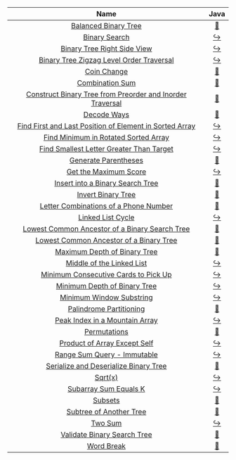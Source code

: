 |                                                                         Name                                                                         |                                                                                 Java                                                                                  |
|:----------------------------------------------------------------------------------------------------------------------------------------------------:|:---------------------------------------------------------------------------------------------------------------------------------------------------------------------:|
|                                      [Balanced Binary Tree](https://leetcode.com/problems/balanced-binary-tree)                                      |                 [:arrows_counterclockwise:](https://github.com/leowajda/eureka-java/blob/master/src/main/java/tree/recursive/BalancedBinaryTree.java)                 |
|                                             [Binary Search](https://leetcode.com/problems/binary-search)                                             |                       [:arrow_right_hook:](https://github.com/leowajda/eureka-java/blob/master/src/main/java/array/iterative/BinarySearch.java)                       |
|                               [Binary Tree Right Side View](https://leetcode.com/problems/binary-tree-right-side-view)                               |                  [:arrow_right_hook:](https://github.com/leowajda/eureka-java/blob/master/src/main/java/tree/iterative/BinaryTreeRightSideView.java)                  |
|                  [Binary Tree Zigzag Level Order Traversal](https://leetcode.com/problems/binary-tree-zigzag-level-order-traversal)                  |            [:arrow_right_hook:](https://github.com/leowajda/eureka-java/blob/master/src/main/java/tree/iterative/BinaryTreeZigzagLevelOrderTraversal.java)            |
|                                               [Coin Change](https://leetcode.com/problems/coin-change)                                               |                    [:arrows_counterclockwise:](https://github.com/leowajda/eureka-java/blob/master/src/main/java/array/recursive/CoinChange.java)                     |
|                                           [Combination Sum](https://leetcode.com/problems/combination-sum)                                           |                  [:arrows_counterclockwise:](https://github.com/leowajda/eureka-java/blob/master/src/main/java/array/recursive/CombinationSum.java)                   |
| [Construct Binary Tree from Preorder and Inorder Traversal](https://leetcode.com/problems/construct-binary-tree-from-preorder-and-inorder-traversal) | [:arrows_counterclockwise:](https://github.com/leowajda/eureka-java/blob/master/src/main/java/tree/recursive/ConstructBinaryTreeFromPreorderAndInorderTraversal.java) |
|                                               [Decode Ways](https://leetcode.com/problems/decode-ways)                                               |                    [:arrows_counterclockwise:](https://github.com/leowajda/eureka-java/blob/master/src/main/java/string/recursive/DecodeWays.java)                    |
|   [Find First and Last Position of Element in Sorted Array](https://leetcode.com/problems/find-first-and-last-position-of-element-in-sorted-array)   |      [:arrow_right_hook:](https://github.com/leowajda/eureka-java/blob/master/src/main/java/array/iterative/FindFirstAndLastPositionOfElementInSortedArray.java)      |
|                      [Find Minimum in Rotated Sorted Array](https://leetcode.com/problems/find-minimum-in-rotated-sorted-array)                      |             [:arrow_right_hook:](https://github.com/leowajda/eureka-java/blob/master/src/main/java/array/iterative/FindMinimumInRotatedSortedArray.java)              |
|                  [Find Smallest Letter Greater Than Target](https://leetcode.com/problems/find-smallest-letter-greater-than-target)                  |           [:arrow_right_hook:](https://github.com/leowajda/eureka-java/blob/master/src/main/java/array/iterative/FindSmallestLetterGreaterThanTarget.java)            |
|                                      [Generate Parentheses](https://leetcode.com/problems/generate-parentheses)                                      |               [:arrows_counterclockwise:](https://github.com/leowajda/eureka-java/blob/master/src/main/java/string/recursive/GenerateParentheses.java)                |
|                                     [Get the Maximum Score](https://leetcode.com/problems/get-the-maximum-score)                                     |                    [:arrow_right_hook:](https://github.com/leowajda/eureka-java/blob/master/src/main/java/array/iterative/GetTheMaximumScore.java)                    |
|                          [Insert into a Binary Search Tree](https://leetcode.com/problems/insert-into-a-binary-search-tree)                          |            [:arrows_counterclockwise:](https://github.com/leowajda/eureka-java/blob/master/src/main/java/tree/recursive/InsertIntoABinarySearchTree.java)             |
|                                        [Invert Binary Tree](https://leetcode.com/problems/invert-binary-tree)                                        |                  [:arrows_counterclockwise:](https://github.com/leowajda/eureka-java/blob/master/src/main/java/tree/recursive/InvertBinaryTree.java)                  |
|                     [Letter Combinations of a Phone Number](https://leetcode.com/problems/letter-combinations-of-a-phone-number)                     |         [:arrows_counterclockwise:](https://github.com/leowajda/eureka-java/blob/master/src/main/java/string/recursive/LetterCombinationsOfAPhoneNumber.java)         |
|                                         [Linked List Cycle](https://leetcode.com/problems/linked-list-cycle)                                         |                  [:arrow_right_hook:](https://github.com/leowajda/eureka-java/blob/master/src/main/java/linked_list/iterative/LinkedListCycle.java)                   |
|            [Lowest Common Ancestor of a Binary Search Tree](https://leetcode.com/problems/lowest-common-ancestor-of-a-binary-search-tree)            |      [:arrows_counterclockwise:](https://github.com/leowajda/eureka-java/blob/master/src/main/java/tree/recursive/LowestCommonAncestorOfABinarySearchTree.java)       |
|                   [Lowest Common Ancestor of a Binary Tree](https://leetcode.com/problems/lowest-common-ancestor-of-a-binary-tree)                   |         [:arrows_counterclockwise:](https://github.com/leowajda/eureka-java/blob/master/src/main/java/tree/recursive/LowestCommonAncestorOfABinaryTree.java)          |
|                              [Maximum Depth of Binary Tree](https://leetcode.com/problems/maximum-depth-of-binary-tree)                              |              [:arrows_counterclockwise:](https://github.com/leowajda/eureka-java/blob/master/src/main/java/tree/recursive/MaximumDepthOfBinaryTree.java)              |
|                                 [Middle of the Linked List](https://leetcode.com/problems/middle-of-the-linked-list)                                 |               [:arrow_right_hook:](https://github.com/leowajda/eureka-java/blob/master/src/main/java/linked_list/iterative/MiddleOfTheLinkedList.java)                |
|                      [Minimum Consecutive Cards to Pick Up](https://leetcode.com/problems/minimum-consecutive-cards-to-pick-up)                      |             [:arrow_right_hook:](https://github.com/leowajda/eureka-java/blob/master/src/main/java/array/iterative/MinimumConsecutiveCardsToPickUp.java)              |
|                              [Minimum Depth of Binary Tree](https://leetcode.com/problems/minimum-depth-of-binary-tree)                              |                 [:arrow_right_hook:](https://github.com/leowajda/eureka-java/blob/master/src/main/java/tree/iterative/MinimumDepthOfBinaryTree.java)                  |
|                                  [Minimum Window Substring](https://leetcode.com/problems/minimum-window-substring)                                  |                  [:arrow_right_hook:](https://github.com/leowajda/eureka-java/blob/master/src/main/java/array/iterative/MinimumWindowSubstring.java)                  |
|                                   [Palindrome Partitioning](https://leetcode.com/problems/palindrome-partitioning)                                   |              [:arrows_counterclockwise:](https://github.com/leowajda/eureka-java/blob/master/src/main/java/string/recursive/PalindromePartitioning.java)              |
|                            [Peak Index in a Mountain Array](https://leetcode.com/problems/peak-index-in-a-mountain-array)                            |                [:arrow_right_hook:](https://github.com/leowajda/eureka-java/blob/master/src/main/java/array/iterative/PeakIndexInAMountainArray.java)                 |
|                                              [Permutations](https://leetcode.com/problems/permutations)                                              |                   [:arrows_counterclockwise:](https://github.com/leowajda/eureka-java/blob/master/src/main/java/array/recursive/Permutations.java)                    |
|                              [Product of Array Except Self](https://leetcode.com/problems/product-of-array-except-self)                              |                 [:arrow_right_hook:](https://github.com/leowajda/eureka-java/blob/master/src/main/java/array/iterative/ProductOfArrayExceptSelf.java)                 |
|                               [Range Sum Query - Immutable](https://leetcode.com/problems/range-sum-query---immutable)                               |                  [:arrow_right_hook:](https://github.com/leowajda/eureka-java/blob/master/src/main/java/array/iterative/RangeSumQueryImmutable.java)                  |
|                     [Serialize and Deserialize Binary Tree](https://leetcode.com/problems/serialize-and-deserialize-binary-tree)                     |         [:arrows_counterclockwise:](https://github.com/leowajda/eureka-java/blob/master/src/main/java/tree/recursive/SerializeAndDeserializeBinaryTree.java)          |
|                                                    [Sqrt(x)](https://leetcode.com/problems/sqrtx)                                                    |                           [:arrow_right_hook:](https://github.com/leowajda/eureka-java/blob/master/src/main/java/math/iterative/SqrtX.java)                           |
|                                     [Subarray Sum Equals K](https://leetcode.com/problems/subarray-sum-equals-k)                                     |                    [:arrow_right_hook:](https://github.com/leowajda/eureka-java/blob/master/src/main/java/array/iterative/SubarraySumEqualsK.java)                    |
|                                                   [Subsets](https://leetcode.com/problems/subsets)                                                   |                      [:arrows_counterclockwise:](https://github.com/leowajda/eureka-java/blob/master/src/main/java/array/recursive/Subsets.java)                      |
|                                   [Subtree of Another Tree](https://leetcode.com/problems/subtree-of-another-tree)                                   |                [:arrows_counterclockwise:](https://github.com/leowajda/eureka-java/blob/master/src/main/java/tree/recursive/SubtreeOfAnotherTree.java)                |
|                                                   [Two Sum](https://leetcode.com/problems/two-sum)                                                   |                          [:arrow_right_hook:](https://github.com/leowajda/eureka-java/blob/master/src/main/java/array/iterative/TwoSum.java)                          |
|                               [Validate Binary Search Tree](https://leetcode.com/problems/validate-binary-search-tree)                               |              [:arrows_counterclockwise:](https://github.com/leowajda/eureka-java/blob/master/src/main/java/tree/recursive/ValidateBinarySearchTree.java)              |
|                                                [Word Break](https://leetcode.com/problems/word-break)                                                |                    [:arrows_counterclockwise:](https://github.com/leowajda/eureka-java/blob/master/src/main/java/string/recursive/WordBreak.java)                     |